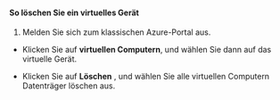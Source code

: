 #### <a name="to-delete-a-virtual-device"></a>So löschen Sie ein virtuelles Gerät

1. Melden Sie sich zum klassischen Azure-Portal aus.

- Klicken Sie auf **virtuellen Computern**, und wählen Sie dann auf das virtuelle Gerät.

- Klicken Sie auf **Löschen** , und wählen Sie alle virtuellen Computern Datenträger löschen aus.